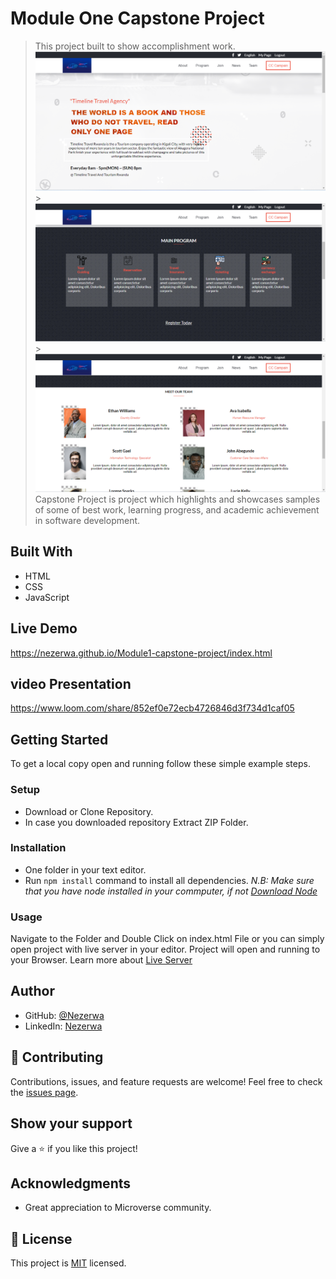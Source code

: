 # Module One Capstone Project

> This project built to show accomplishment work.
> ![screenshot](images/timeline.png) > ![screenshot](images/timeline2.png) > ![screenshot](images/timeline3.png)
> Capstone Project is project which highlights and showcases samples of some of best work, learning progress, and academic achievement in software development.

## Built With

- HTML
- CSS
- JavaScript

## Live Demo

https://nezerwa.github.io/Module1-capstone-project/index.html

## video Presentation
https://www.loom.com/share/852ef0e72ecb4726846d3f734d1caf05
## Getting Started

To get a local copy open and running follow these simple example steps.

### Setup

- Download or Clone Repository.
- In case you downloaded repository Extract ZIP Folder.

### Installation

- One folder in your text editor.
- Run `npm install` command to install all dependencies.
  _N.B: Make sure that you have node installed in your commputer, if not [Download Node](https://nodejs.org/en/)_

### Usage

Navigate to the Folder and Double Click on index.html File or you can simply open project with live server in your editor.
Project will open and running to your Browser.
Learn more about [Live Server](https://marketplace.visualstudio.com/items?itemName=ritwickdey.LiveServer#:~:text=Shortcuts%20to%20Start%2FStop%20Server&text=Open%20a%20HTML%20file%20and,on%20Open%20with%20Live%20Server%20.&text=Open%20the%20Command%20Pallete%20by,Server%20to%20stop%20a%20server)

## Author

- GitHub: [@Nezerwa](https://github.com/Nezerwa)
- LinkedIn: [Nezerwa](https://www.linkedin.com/in/Nezerwa)

## :handshake: Contributing

Contributions, issues, and feature requests are welcome!
Feel free to check the [issues page](../../issues/).

## Show your support

Give a :star:️ if you like this project!

## Acknowledgments

- Great appreciation to Microverse community.

## :memo: License

This project is [MIT](./MIT.md) licensed.
